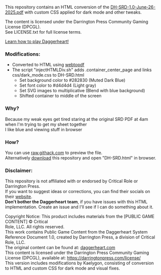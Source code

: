 This repository contains an HTML conversion of the [DH-SRD-1.0-June-26-2025.pdf](https://raw.githack.com/Kaelygon/DAGGERHEART-SRD-1.0-DARK-MODE/main/DH-SRD.html) with custom CSS applied for dark mode and other tweaks.  
  
The content is licensed under the Darrington Press Community Gaming License (DPCGL).  
See LICENSE.txt for full license terms.  
  
[Learn how to play Daggerheart!](https://www.youtube.com/playlist?list=PL1tiwbzkOjQzrupXVqcsfRyJ_0m5ABXov)  
  
### Modifications:  
- Converted to HTML using [webtopdf](https://webtopdf.com/)  
- The script "injectHTMLDiv.sh" adds .container_center_page and links css/dark_mode.css to DH-SRD.html  
  - Set background color to \#282830 (Muted Dark Blue)  
  - Set font color to \#d4d4d4 (Light gray)  
  - Set SVG images to multiplicative (Blend with blue background)  
  - Shifted container to middle of the screen  
  
### Why?  
Because my weak eyes get tired staring at the original SRD PDF at 4am when I'm trying to get my sheet together  
I like blue and viewing stuff in browser  
  
### How?  
You can use [raw.githack.com](https://raw.githack.com/Kaelygon/DAGGERHEART-SRD-1.0-DARK-MODE/refs/heads/main/DH-SRD.html) to preview the file.  
Alternatively [download](https://github.com/Kaelygon/DAGGERHEART-SRD-1.0-DARK-MODE/archive/refs/heads/main.zip) this repository and open "DH-SRD.html" in browser.  
  
### Disclaimer:  
This repository is not affiliated with or endorsed by Critical Role or Darrington Press.  
If you want to suggest ideas or corrections, you can find their socials on their [website](https://www.daggerheart.com/srd/).  
**Don't bother the Daggerheart team**, if you have issues with this HTML implementation. Create an issue and I'll see if I can do something about it.  
  
  
Copyright Notice: This product includes materials from the [PUBLIC GAME CONTENT] © Critical  
Role, LLC. All rights reserved.  
This work contains Public Game Content from the Daggerheart System Reference Document 1.0, created by Darrington Press, a division of Critical Role, LLC.  
The original content can be found at: [daggerheart.com](https://www.daggerheart.com/srd/)  
This content is licensed under the Darrington Press Community Gaming License (DPCGL), available at: https://darringtonpress.com/license/  
This version includes modifications by Kaelygon, consisting of conversion to HTML and custom CSS for dark mode and visual fixes.  
  

